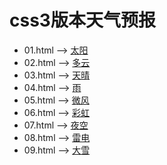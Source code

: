 # css3版本天气预报

+ 01.html --> [太阳](https://mankeung.github.io/weather-css3/src//01.html)
+ 02.html --> [多云](https://mankeung.github.io/weather-css3/src//02.html)
+ 03.html --> [天晴](https://mankeung.github.io/weather-css3/src//03.html)
+ 04.html --> [雨](https://mankeung.github.io/weather-css3/src//04.html)
+ 05.html --> [微风](https://mankeung.github.io/weather-css3/src//05.html)
+ 06.html --> [彩虹](https://mankeung.github.io/weather-css3/src//06.html)
+ 07.html --> [夜空](https://mankeung.github.io/weather-css3/src//07.html)
+ 08.html --> [雷电](https://mankeung.github.io/weather-css3/src//08.html)
+ 09.html --> [大雪](https://mankeung.github.io/weather-css3/src//09.html)
